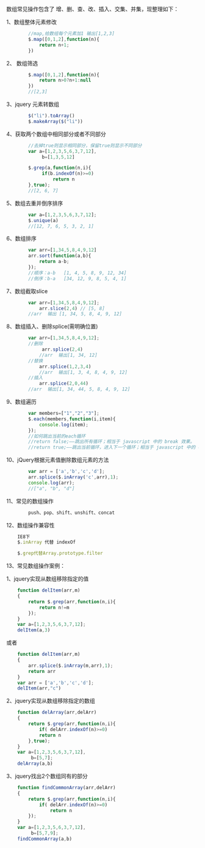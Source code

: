 数组常见操作包含了 增、删、查、改、插入、交集、并集，现整理如下：


1、数组整体元素修改
```javascript
        //map,给数组每个元素加1 输出[1,2,3]
        $.map([0,1,2],function(n){
            return n+1;
        })
```


2、 数组筛选
```javascript
        $.map([0,1,2],function(n){
            return n>0?n+1:null
        })
        //[2,3]
```

3、jquery 元素转数组
```javascript
        $("li").toArray()
        $.makeArray($("li"))
```

4、获取两个数组中相同部分或者不同部分
```javascript
        //去掉true则显示相同部分，保留true则显示不同部分
        var a=[1,2,3,5,6,3,7,12],
             b=[1,3,5,12]

        $.grep(a,function(n,i){
             if(b.indexOf(n)>=0)
                 return n
        },true);
        //[2, 6, 7]
```

5、数组去重并倒序排序
```javascript
        var a=[1,2,3,5,6,3,7,12];
        $.unique(a)
        //[12, 7, 6, 5, 3, 2, 1]
```

6、数组排序
```javascript
        var arr=[1,34,5,8,4,9,12]
        arr.sort(function(a,b){
            return a-b;
        });
        //顺序：a-b   [1, 4, 5, 8, 9, 12, 34]
        //倒序：b-a   [34, 12, 9, 8, 5, 4, 1]
```

7、数组截取slice
```javascript
        var arr=[1,34,5,8,4,9,12];
            arr.slice(2,4) // [5, 8]
        //arr  输出 [1, 34, 5, 8, 4, 9, 12]
```

8、数组插入、删除splice(需明确位置)
```javascript
        var arr=[1,34,5,8,4,9,12];
        //删除
             arr.splice(2,4)
            //arr  输出[1, 34, 12]
        //替换
            arr.splice(1,2,3,4)
            //arr  输出[1, 3, 4, 8, 4, 9, 12]
        //插入
            arr.splice(2,0,44)
        //arr  输出[1, 34, 44, 5, 8, 4, 9, 12]
```

9、数组遍历
```javascript
        var members=["1","2","3"];
        $.each(members,function(i,item){
            console.log(item);
        });
        //如何跳出当前的each循环
        //return false;——跳出所有循环；相当于 javascript 中的 break 效果。
        //return true;——跳出当前循环，进入下一个循环；相当于 javascript 中的 continue 效果。
```

10、jQuery根据元素值删除数组元素的方法
```javascript
        var arr = ['a','b','c','d'];
        arr.splice($.inArray('c',arr),1);
        console.log(arr);
        //["a", "b", "d"]
```

11、常见的数组操作
```javascript
        push、pop、shift、unshift、concat
```

12、数组操作兼容性
```javascript
    IE8下
    $.inArray 代替 indexOf

    $.grep代替Array.prototype.filter
```


13、常见数组操作案例：


1、jquery实现从数组移除指定的值
```javascript
    function delItem(arr,m)
    {
        return $.grep(arr,function(n,i){
            return n!=m
        });
    }
    var a=[1,2,3,5,6,3,7,12];
    delItem(a,3)
```
或者
```javascript
    function delItem(arr,m)
    {
        arr.splice($.inArray(m,arr),1);
        return arr
    }
    var arr = ['a','b','c','d'];
    delItem(arr,"c")
```

2、jquery实现从数组移除指定的数组
```javascript
    function delArray(arr,delArr)
    {
        return $.grep(arr,function(n,i){
            if( delArr.indexOf(n)>=0)
            return n
        },true);
    }
    var a=[1,2,3,5,6,3,7,12],
         b=[5,7];
    delArray(a,b)
```

3、jquery找出2个数组同有的部分
```javascript
    function findCommonArray(arr,delArr)
    {
        return $.grep(arr,function(n,i){
            if( delArr.indexOf(n)>=0)
                return n
        });
    }
    var a=[1,2,3,5,6,3,7,12],
         b=[5,7,9];
    findCommonArray(a,b)
```
